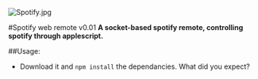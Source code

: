 ![Spotify.jpg](/Goos/spotify-web-remote/tree/master/public/example.png)

#Spotify web remote v0.01
**A socket-based spotify remote, controlling spotify through applescript.**

##Usage:
* Download it and `npm install` the dependancies. What did you expect?

